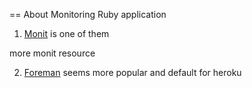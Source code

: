 == About Monitoring Ruby application

1. [Monit](http://mmonit.com/monit/) is one of them

more monit resource

2. [Foreman](https://github.com/ddollar/foreman) seems more popular and default for heroku
